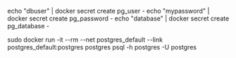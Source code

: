 echo "dbuser" | docker secret create pg_user -
echo "mypassword" | docker secret create pg_password -
echo "database" | docker secret create pg_database -


sudo docker run -it --rm --net postgres_default --link postgres_default:postgres postgres psql -h postgres -U postgres
